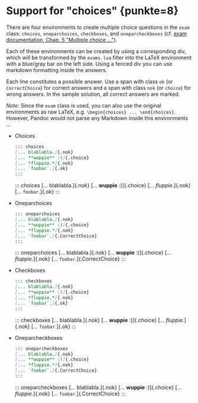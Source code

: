 
# Support for "choices" {punkte=8}

There are four environments to create multiple choice questions in the `exam` class: `choices`, `oneparchoices`,
`checkboxes`, and `oneparcheckboxes` (cf.
[exam documentation, Chap. 5 "Multiple choice ..."](http://www-math.mit.edu/~psh/exam/examdoc.pdf)).

Each of these environments can be created by using a corresponding div, which will be transformed by the `exams.lua`
filter into the LaTeX environment with a blue/gray bar on the left side. Using a fenced div you can use markdown
formatting inside the answers.

Each line constitutes a possible answer. Use a span with class `ok` (or `CorrectChoice`) for correct answers and
a span with class `nok` (or `choice`) for wrong answers. In the sample solution, all correct answers are marked.

*Note*: Since the `exam` class is used, you can also use the original environments as raw LaTeX, e.g. `\begin{choices}
... \end{choices}`. However, Pandoc would not parse any Markdown inside this environments ...


*   Choices

    ```markdown
    ::: choices
    [... blablabla.]{.nok}
    [... **wuppie** :)]{.choice}
    [... *fluppie.*]{.nok}
    [... `foobar`.]{.ok}
    :::
    ```

    ::: choices
    [... blablabla.]{.nok}
    [... **wuppie** :)]{.choice}
    [... *fluppie.*]{.nok}
    [... `foobar`.]{.ok}
    :::


*   Oneparchoices

    ```markdown
    ::: oneparchoices
    [... blablabla.]{.nok}
    [... **wuppie** :)]{.choice}
    [... *fluppie.*]{.nok}
    [... `foobar`.]{.CorrectChoice}
    :::
    ```

    ::: oneparchoices
    [... blablabla.]{.nok}
    [... **wuppie** :)]{.choice}
    [... *fluppie.*]{.nok}
    [... `foobar`.]{.CorrectChoice}
    :::


*   Checkboxes

    ```markdown
    ::: checkboxes
    [... blablabla.]{.nok}
    [... **wuppie** :)]{.choice}
    [... *fluppie.*]{.nok}
    [... `foobar`.]{.ok}
    :::
    ```

    ::: checkboxes
    [... blablabla.]{.nok}
    [... **wuppie** :)]{.choice}
    [... *fluppie.*]{.nok}
    [... `foobar`.]{.ok}
    :::


*   Oneparcheckboxes

    ```markdown
    ::: oneparcheckboxes
    [... blablabla.]{.nok}
    [... **wuppie** :)]{.choice}
    [... *fluppie.*]{.nok}
    [... `foobar`.]{.CorrectChoice}
    :::
    ```

    ::: oneparcheckboxes
    [... blablabla.]{.nok}
    [... **wuppie** :)]{.choice}
    [... *fluppie.*]{.nok}
    [... `foobar`.]{.CorrectChoice}
    :::
